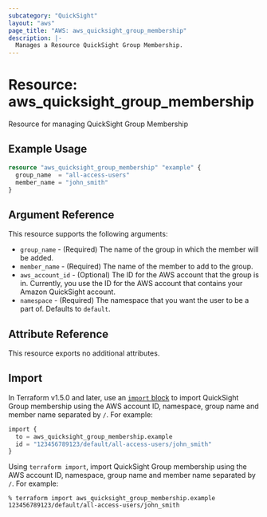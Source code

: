 ```yaml
---
subcategory: "QuickSight"
layout: "aws"
page_title: "AWS: aws_quicksight_group_membership"
description: |-
  Manages a Resource QuickSight Group Membership.
---
```


# Resource: aws_quicksight_group_membership

Resource for managing QuickSight Group Membership

## Example Usage

```terraform
resource "aws_quicksight_group_membership" "example" {
  group_name  = "all-access-users"
  member_name = "john_smith"
}
```

## Argument Reference

This resource supports the following arguments:

* `group_name` - (Required) The name of the group in which the member will be added.
* `member_name` - (Required) The name of the member to add to the group.
* `aws_account_id` - (Optional) The ID for the AWS account that the group is in. Currently, you use the ID for the AWS account that contains your Amazon QuickSight account.
* `namespace` - (Required) The namespace that you want the user to be a part of. Defaults to `default`.

## Attribute Reference

This resource exports no additional attributes.

## Import

In Terraform v1.5.0 and later, use an [`import` block](https://developer.hashicorp.com/terraform/language/import) to import QuickSight Group membership using the AWS account ID, namespace, group name and member name separated by `/`. For example:

```terraform
import {
  to = aws_quicksight_group_membership.example
  id = "123456789123/default/all-access-users/john_smith"
}
```

Using `terraform import`, import QuickSight Group membership using the AWS account ID, namespace, group name and member name separated by `/`. For example:

```console
% terraform import aws_quicksight_group_membership.example 123456789123/default/all-access-users/john_smith
```
